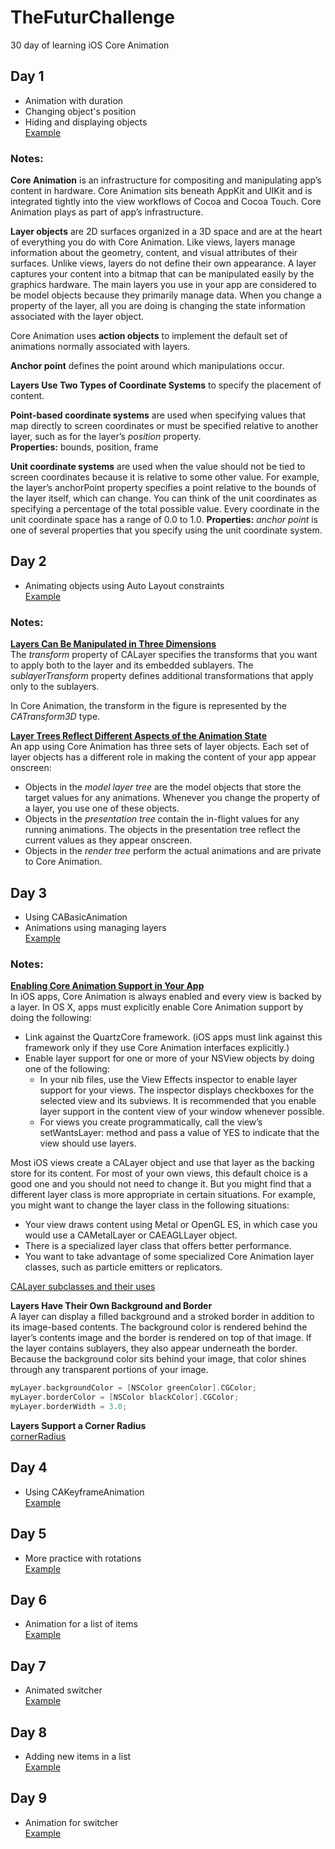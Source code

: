 # TheFuturChallenge
30 day of learning iOS Core Animation

## Day 1
* Animation with duration
* Changing object's position
* Hiding and displaying objects  
[Example](https://twitter.com/natacodes/status/910983629987180544)

### Notes:
**Core Animation** is an infrastructure for compositing and manipulating app’s content in hardware. Core Animation sits beneath AppKit and UIKit and is integrated tightly into the view workflows of Cocoa and Cocoa Touch. Core Animation plays as part of app’s infrastructure.

**Layer objects** are 2D surfaces organized in a 3D space and are at the heart of everything you do with Core Animation.
Like views, layers manage information about the geometry, content, and visual attributes of their surfaces. Unlike views, layers do not define their own appearance. A layer captures your content into a bitmap that can be manipulated easily by the graphics hardware. The main layers you use in your app are considered to be model objects because they primarily manage data.
When you change a property of the layer, all you are doing is changing the state information associated with the layer object.

Core Animation uses **action objects** to implement the default set of animations normally associated with layers.

**Anchor point** defines the point around which manipulations occur.

**Layers Use Two Types of Coordinate Systems** to specify the placement of content.

**Point-based coordinate systems** are used when specifying values that map directly to screen coordinates or must be specified relative to another layer, such as for the layer’s *position* property.  
**Properties:** bounds, position, frame 

**Unit coordinate systems** are used when the value should not be tied to screen coordinates because it is relative to some other value. For example, the layer’s anchorPoint property specifies a point relative to the bounds of the layer itself, which can change. You can think of the unit coordinates as specifying a percentage of the total possible value. Every coordinate in the unit coordinate space has a range of 0.0 to 1.0. 
**Properties:** *anchor point* is one of several properties that you specify using the unit coordinate system.

## Day 2
* Animating objects  using Auto Layout constraints  
[Example](https://twitter.com/natacodes/status/911433118686470144)

### Notes:
[**Layers Can Be Manipulated in Three Dimensions**](https://developer.apple.com/library/content/documentation/Cocoa/Conceptual/CoreAnimation_guide/CoreAnimationBasics/CoreAnimationBasics.html#//apple_ref/doc/uid/TP40004514-CH2-SW18)  
The *transform* property of CALayer specifies the transforms that you want to apply both to the layer and its embedded sublayers. The *sublayerTransform* property defines additional transformations that apply only to the sublayers.

In Core Animation, the transform in the figure is represented by the *CATransform3D* type.

[**Layer Trees Reflect Different Aspects of the Animation State**](https://developer.apple.com/library/content/documentation/Cocoa/Conceptual/CoreAnimation_guide/CoreAnimationBasics/CoreAnimationBasics.html#//apple_ref/doc/uid/TP40004514-CH2-SW19)  
An app using Core Animation has three sets of layer objects. Each set of layer objects has a different role in making the content of your app appear onscreen:
* Objects in the *model layer tree* are the model objects that store the target values for any animations. Whenever you change the property of a layer, you use one of these objects.
* Objects in the *presentation tree* contain the in-flight values for any running animations. The objects in the presentation tree reflect the current values as they appear onscreen.
* Objects in the *render tree* perform the actual animations and are private to Core Animation.

## Day 3
* Using CABasicAnimation
* Animations using managing layers  
[Example](https://twitter.com/natacodes/status/911795004909150208)

### Notes:
[**Enabling Core Animation Support in Your App**](https://developer.apple.com/library/content/documentation/Cocoa/Conceptual/CoreAnimation_guide/SettingUpLayerObjects/SettingUpLayerObjects.html#//apple_ref/doc/uid/TP40004514-CH13-SW5)  
In iOS apps, Core Animation is always enabled and every view is backed by a layer. In OS X, apps must explicitly enable Core Animation support by doing the following:   
* Link against the QuartzCore framework. (iOS apps must link against this framework only if they use Core Animation interfaces explicitly.)
* Enable layer support for one or more of your NSView objects by doing one of the following:
  * In your nib files, use the View Effects inspector to enable layer support for your views. The inspector displays checkboxes for the selected view and its subviews. It is recommended that you enable layer support in the content view of your window whenever possible.
  * For views you create programmatically, call the view’s setWantsLayer: method and pass a value of YES to indicate that the view should use layers.
  
Most iOS views create a CALayer object and use that layer as the backing store for its content. For most of your own views, this default choice is a good one and you should not need to change it. But you might find that a different layer class is more appropriate in certain situations. For example, you might want to change the layer class in the following situations:
* Your view draws content using Metal or OpenGL ES, in which case you would use a CAMetalLayer or CAEAGLLayer object.
* There is a specialized layer class that offers better performance.
* You want to take advantage of some specialized Core Animation layer classes, such as particle emitters or replicators.

[CALayer subclasses and their uses](https://developer.apple.com/library/content/documentation/Cocoa/Conceptual/CoreAnimation_guide/SettingUpLayerObjects/SettingUpLayerObjects.html#//apple_ref/doc/uid/TP40004514-CH13-SW25)

**Layers Have Their Own Background and Border**  
A layer can display a filled background and a stroked border in addition to its image-based contents. The background color is rendered behind the layer’s contents image and the border is rendered on top of that image.  If the layer contains sublayers, they also appear underneath the border. Because the background color sits behind your image, that color shines through any transparent portions of your image.

```swift
myLayer.backgroundColor = [NSColor greenColor].CGColor;
myLayer.borderColor = [NSColor blackColor].CGColor;
myLayer.borderWidth = 3.0;
```
**Layers Support a Corner Radius**   
[cornerRadius](https://developer.apple.com/documentation/quartzcore/calayer/1410818-cornerradius)

## Day 4
* Using CAKeyframeAnimation  
[Example](https://twitter.com/natacodes/status/912947865516859392)

## Day 5
* More practice with rotations  
[Example](https://twitter.com/natacodes/status/913292684428587008)

## Day 6  
* Animation for a list of items  
[Example](https://twitter.com/natacodes/status/913648060302888960)

## Day 7  
* Animated switcher  
[Example](https://twitter.com/natacodes/status/914033298912899073)

## Day 8  
* Adding new items in a list  
[Example](https://twitter.com/natacodes/status/914312099047731200)

## Day 9  
* Animation for switcher  
[Example](https://twitter.com/natacodes/status/916491673680490497)

 

